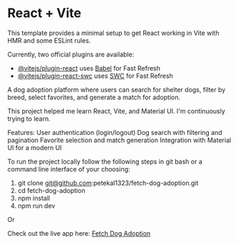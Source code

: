 # React + Vite

This template provides a minimal setup to get React working in Vite with HMR and some ESLint rules.

Currently, two official plugins are available:

- [@vitejs/plugin-react](https://github.com/vitejs/vite-plugin-react/blob/main/packages/plugin-react/README.md) uses [Babel](https://babeljs.io/) for Fast Refresh
- [@vitejs/plugin-react-swc](https://github.com/vitejs/vite-plugin-react-swc) uses [SWC](https://swc.rs/) for Fast Refresh


A dog adoption platform where users can search for shelter dogs, filter by breed, select favorites, and generate a match for adoption.

This project helped me learn React, Vite, and Material UI. I'm continuously trying to learn.


Features:
User authentication (login/logout)
Dog search with filtering and pagination
Favorite selection and match generation
Integration with Material UI for a modern UI


To run the project locally follow the following steps in git bash or a command line interface of your choosing:

1. git clone git@github.com:petekal1323/fetch-dog-adoption.git
2. cd fetch-dog-adoption
3. npm install
4. npm run dev

Or

Check out the live app here:&nbsp;[Fetch Dog Adoption](https://fetch-dog-adoption-ten.vercel.app/)
